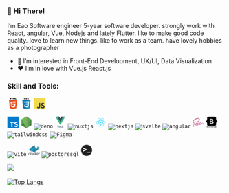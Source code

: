 ### 👋 Hi There!
I’m Eao  Software engineer
5-year software developer. strongly work with React, angular, Vue, Nodejs and lately Flutter. 
like to make good code quality. love to learn new things. like to work as a team. 
have lovely hobbies as a photographer

- 👀 I’m interested in Front-End Development, UX/UI, Data Visualization
- ❤️ I’m in love with Vue.js React.js



### Skill and Tools:
<code><img height="27" src="https://raw.githubusercontent.com/devicons/devicon/master/icons/html5/html5-original-wordmark.svg" alt="html5"></code>
<code><img height="27" src="https://raw.githubusercontent.com/devicons/devicon/master/icons/css3/css3-original-wordmark.svg" alt="css3"></code>
<code><img height="27" src="https://raw.githubusercontent.com/github/explore/80688e429a7d4ef2fca1e82350fe8e3517d3494d/topics/javascript/javascript.png" alt="javascript"></code>

<code><img height="27" src="https://raw.githubusercontent.com/devicons/devicon/master/icons/typescript/typescript-original.svg" alt="typescript"></code>
<code><img height="27" src="https://raw.githubusercontent.com/github/explore/80688e429a7d4ef2fca1e82350fe8e3517d3494d/topics/nodejs/nodejs.png" alt="nodejs"></code>
<code><img height="27" src="https://upload.wikimedia.org/wikipedia/commons/thumb/e/e8/Deno_2021.svg/2048px-Deno_2021.svg.png" alt="deno"></code>
<code><img height="27" src="https://raw.githubusercontent.com/devicons/devicon/master/icons/vuejs/vuejs-original-wordmark.svg" alt="vuejs"></code>
<code><img height="27" src="https://www.vectorlogo.zone/logos/nuxtjs/nuxtjs-icon.svg" alt="nuxtjs"></code>
<code><img height="27" src="https://raw.githubusercontent.com/github/explore/80688e429a7d4ef2fca1e82350fe8e3517d3494d/topics/react/react.png" alt="react"></code>
<code><img height="27" src="https://seeklogo.com/images/N/next-js-icon-logo-EE302D5DBD-seeklogo.com.png" alt="nextjs"></code>
<code><img height="27" src="https://upload.wikimedia.org/wikipedia/commons/thumb/1/1b/Svelte_Logo.svg/1200px-Svelte_Logo.svg.png" alt="svelte"></code>
<code><img height="27" src="https://angular.io/assets/images/logos/angular/angular.svg" alt="angular"></code>
<code><img height="27" src="https://raw.githubusercontent.com/devicons/devicon/master/icons/sass/sass-original.svg" alt="sass"></code>
<code><img height="27" src="https://raw.githubusercontent.com/devicons/devicon/master/icons/bootstrap/bootstrap-plain-wordmark.svg" alt="bootstrap"></code>
<code><img height="27" src="https://www.vectorlogo.zone/logos/tailwindcss/tailwindcss-icon.svg" alt="tailwindcss"></code>
<code><img height="27" src="https://upload.wikimedia.org/wikipedia/commons/thumb/3/33/Figma-logo.svg/1200px-Figma-logo.svg.png" alt="Figma"></code>

<code><img height="27" src="https://vitejs.dev/logo-with-shadow.png" alt="vite"></code>
<code><img height="27" src="https://raw.githubusercontent.com/devicons/devicon/master/icons/docker/docker-original-wordmark.svg" alt="docker"></code>
<code><img height="27" src="https://upload.wikimedia.org/wikipedia/commons/thumb/2/29/Postgresql_elephant.svg/1985px-Postgresql_elephant.svg.png" alt="postgresql"></code>
<code><img height="27" src="https://raw.githubusercontent.com/github/explore/80688e429a7d4ef2fca1e82350fe8e3517d3494d/topics/terminal/terminal.png" alt="terminal"></code>


![](https://komarev.com/ghpvc/?username=eaotnc)

[![Top Langs](https://readme-stats.clckblog.space/api/top-langs/?username=eaotnc&layout=compact)](https://github.com/eaotnc/github-readme-stats)
<!---
mjkodkks/mjkodkks is a ✨ special ✨ repository because its `README.md` (this file) appears on your GitHub profile.
You can click the Preview link to take a look at your changes.
--->
